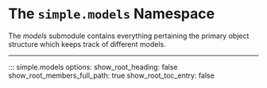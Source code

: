 # The `simple.models` Namespace

The *models* submodule contains everything pertaining the primary object structure which keeps track of different
models.

---

::: simple.models
    options:
        show_root_heading: false
        show_root_members_full_path: true
        show_root_toc_entry: false
